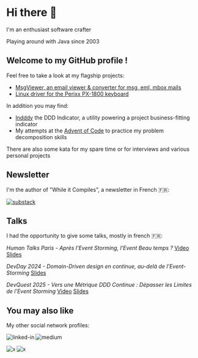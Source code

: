 # Hi there 👋

I'm an enthusiast software crafter

Playing around with Java since 2003

## Welcome to my GitHub profile !

Feel free to take a look at my flagship projects:
- [MsgViewer, an email viewer & converter for msg, eml, mbox mails](https://github.com/lolo101/MsgViewer)
- [Linux driver for the Perixx PX-1800 keyboard](https://github.com/lolo101/px1800kbd)

In addition you may find:
- [Indddy](https://github.com/lolo101/indddy) the DDD Indicator, a utility powering a project business-fitting indicator
- My attempts at the [Advent of Code](https://github.com/lolo101/Advent-of-Code) to practice my problem decomposition skills

There are also some kata for my spare time or for interviews and various personal projects

## Newsletter

I'm the author of "While it Compiles", a newsletter in French 🇫🇷:

[<img alt="substack" src="https://img.shields.io/badge/while%20it%20compiles-FF6719.svg?&style=for-the-badge&logo=substack&logoColor=white" />](https://whileitcompiles.substack.com/)

## Talks

I had the opportunity to give some talks, mostly in french 🇫🇷:

*Human Talks Paris - Après l'Event Storming, l'Event Beau temps ?* [Video](https://youtube.com/watch?v=xCZOvWpevyI) [Slides](https://slides.com/loicbroquet/event-beau-temps)

*DevDay 2024 - Domain-Driven design en continue, au-delà de l'Event-Storming* [Slides](https://slides.com/loicbroquet/ddd-continu)

*DevQuest 2025 - Vers une Métrique DDD Continue : Dépasser les Limites de l'Event Storming* [Video](https://youtu.be/6RWQ18MLzpc) [Slides](https://slides.com/loicbroquet/depasser-les-limites-de-l-event-storming)

## You may also like

My other social network profiles:

[<img align="left" alt="linked-in" src="https://img.shields.io/badge/Loïc%20Broquet-0077B5.svg?&style=for-the-badge&logo=linkedin&logoColor=white" />](https://www.linkedin.com/in/loicbroquet)


[<img align="left" alt="medium" src="https://img.shields.io/badge/@lolo101-12100E.svg?&style=for-the-badge&logo=medium&logoColor=white" />](https://medium.com/@lolo101)
<br>

[<img align="left" alt="x" src="https://img.shields.io/badge/%40lbroquet-black.svg?&style=for-the-badge&logo=x" />](https://twitter.com/lbroquet)


[<img align="left" alt="x" src="https://img.shields.io/badge/loicbroquet-6051c8?style=for-the-badge&logo=slides" />](https://slides.com/loicbroquet)
